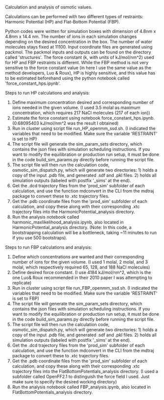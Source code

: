 Calculation and analysis of osmotic values.

Calculations can be performed with two different types of restraints: Harmonic Potential (HP) and Flat-Bottom Potential (FBP).

Python codes were written for simulation boxes with dimension of 4.8nm x 4.8nm x 14.4 nm.
The number of ions in each simulation changes depending on the desired concentration in the box.
The number of water molecules stays fixed at 11100.
Input coordinate files are generated using packmol. The packmol inputs and outputs can be found on the directory called 'structures'.
The force constant (k, with units of kJ/mol/nm^2) used for HP and FBP restraints is different. While the FBP method is not very sensitive to the force constant value (in here I use the same value as the method developers, Luo & Roux), HP is highly sensitive, and this value has to be estimated beforehand using the python notebook called 'force_constant_hps.ipynb'.


Steps to run HP calculations and analysis:
1. Define maximum concentration desired and corresponding number of ions needed in the given volume. (I used 3.5 molal as maximum concentration, which requires 217 NaCl molecules (217 of each ion))
2. Estimate the force constant using notebook force_constant_hps.ipynb. (0.68095403 kJ/mol/nm^2 was the result I obtained)
3. Run in cluster using script file run_HP_openmm_ssd.sh. (I indicated the variables that need to be modified. Make sure the variable 'RESTRAINT' is set to HP)
4. The script file will generate the sim_param_sets directory, which contains the json files with simulation scheduling instructions. If you want to modify the equilibration or production run setup, it must be done in the code build_sim_params.py directly before running the script file.
5. The script file will then run the calculation code, osmotic_sim_dispatch.py, which will generate two directories: 1) holds a copy of the input .pdb file, and generated .sdf and .pkl files. 2) holds all simulation outputs (labeled with postfix '_sims' at the end).
6. Get the .dcd trajectory files from the 'prod_sim' subfolder of each calculation, and use the function mdconvert in the CLI from the mdtraj package to convert these to .xtc trajectory files.
7. Get the .pdb coordinate files from the 'prod_sim' subfolder of each calculation, and copy these along with their corresponding .xtc trajectory files into the HarmonicPotential_analysis directory.
8. Run the analysis notebook called harmonic_maxlikelihood_analysis.ipynb, also located in HarmonicPotential_analysis directory. (Note: In this code, a bootstrapping calculation will be a bottleneck, taking ~11 minutes to run if you use 500 bootstraps).

Steps to run FBP calculations and analysis:
1. Define which concentrations are wanted and their corresponding number of ions for the given volume. (I used 1 molal, 2 molal, and 3 molal, which respectively required 65, 128, and 188 NaCl molecules)
2. Define desired force constant. (I use 4184 kJ/mol/nm^2, which is the one Luo& Roux recommended in their 2010 paper I was attempting to replicate)
3. Run in cluster using script file run_FBP_openmm_ssd.sh. (I indicated the variables that need to be modified. Make sure the variable 'RESTRAINT' is set to FBP)
4. The script file will generate the sim_param_sets directory, which contains the json files with simulation scheduling instructions. If you want to modify the equilibration or production run setup, it must be done in the code build_sim_params.py directly before running the script file.
5. The script file will then run the calculation code, osmotic_sim_dispatch.py, which will generate two directories: 1) holds a copy of the input .pdb file, and generated .sdf and .pkl files. 2) holds all simulation outputs (labeled with postfix '_sims' at the end).
6. Get the .dcd trajectory files from the 'prod_sim' subfolder of each calculation, and use the function mdconvert in the CLI from the mdtraj package to convert these to .xtc trajectory files.
7. Get the .pdb coordinate files from the 'prod_sim' subfolder of each calculation, and copy these along with their corresponding .xtc trajectory files into the FlatBottomPotentials_analysis directory. (I used a subfolder called OpenFF2.1 to distinguish the force field I used. Just make sure to specify the desired working directory)
8. Run the analysis notebook called FBP_analysis.ipynb, also located in FlatBottomPotentials_analysis directory.